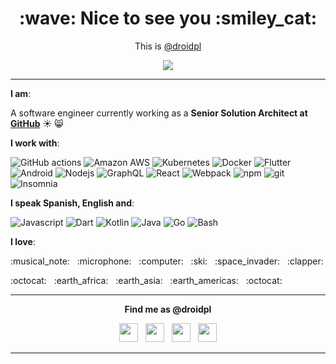 
<p align="center"> <h1 align="center">:wave: Nice to see you :smiley_cat: </h1> <p>

<p align="center">This is <a href="https://droidpl.me">@droidpl</a></p>
<p align="center"><a href="https://droidpl.me"><img src="https://github-readme-stats.vercel.app/api?username=droidpl&show_icons=true&theme=merko" /></a></p>

*******

**I am**:

A software engineer currently working as a **Senior Solution Architect at [GitHub](https://github.com/)**
:sunny: :smile_cat:

**I work with**:

<p>
  <img alt="GitHub actions" src="https://img.shields.io/badge/-Github_Actions-2088FF?style=flat-square&logo=github-actions&logoColor=white" />
  <img alt="Amazon AWS" src="https://img.shields.io/badge/-AWS-232F3E?style=flat-square&logo=amazon-aws&logoColor=white" />
  <img alt="Kubernetes" src="https://img.shields.io/badge/-Kubernetes-326CE5?style=flat-square&logo=kubernetes&logoColor=white" />
  <img alt="Docker" src="https://img.shields.io/badge/-Docker-2496ED?style=flat-square&logo=docker&logoColor=white" />
  <img alt="Flutter" src="https://img.shields.io/badge/-Flutter-02569B?style=flat-square&logo=flutter&logoColor=white" />
  <img alt="Android" src="https://img.shields.io/badge/-Android-3DDC84?style=flat-square&logo=android&logoColor=white" />
  <img alt="Nodejs" src="https://img.shields.io/badge/-Nodejs-43853d?style=flat-square&logo=Node.js&logoColor=white" />
  <img alt="GraphQL" src="https://img.shields.io/badge/-GraphQL-E10098?style=flat-square&logo=graphql&logoColor=white" />
  <img alt="React" src="https://img.shields.io/badge/-React-61DAFB?style=flat-square&logo=react&logoColor=white" />
  <img alt="Webpack" src="https://img.shields.io/badge/-Webpack-8DD6F9?style=flat-square&logo=webpack&logoColor=white" /> 
  <img alt="npm" src="https://img.shields.io/badge/-NPM-CB3837?style=flat-square&logo=npm&logoColor=white" />
  <img alt="git" src="https://img.shields.io/badge/-Git-F05032?style=flat-square&logo=git&logoColor=white" />
  <img alt="Insomnia" src="https://img.shields.io/badge/-Insomnia-5849BE?style=flat-square&logo=insomnia&logoColor=white" />
</p>

**I speak Spanish, English and**:
<p>
    <img alt="Javascript" src="https://img.shields.io/badge/-Javascript-F7DF1E?style=flat-square&logo=javascript&logoColor=white" />
    <img alt="Dart" src="https://img.shields.io/badge/-Dart-0175C2?style=flat-square&logo=dart&logoColor=white" />
    <img alt="Kotlin" src="https://img.shields.io/badge/-Kotlin-0095D5?style=flat-square&logo=kotlin&logoColor=white" />
    <img alt="Java" src="https://img.shields.io/badge/-Java-007396?style=flat-square&logo=java&logoColor=white" />
    <img alt="Go" src="https://img.shields.io/badge/-Go-00ADD8?style=flat-square&logo=go&logoColor=white" />
    <img alt="Bash" src="https://img.shields.io/badge/-Bash-000000?style=flat-square&logo=gnu-bash&logoColor=white" />
</p>


**I love**:
<p> :musical_note: &nbsp; :microphone: &nbsp; :computer: &nbsp; :ski: &nbsp; :space_invader: &nbsp; :clapper:</p>
<p>:octocat: &nbsp; :earth_africa: &nbsp; :earth_asia: &nbsp; :earth_americas: &nbsp; :octocat: </p>


*******

<p align="center">
  <b>Find me as @droidpl</b>
  <p align="center">
    <a href="https://linkedin.com/in/javierdepedrolopez"><img src="https://svgshare.com/i/SiT.svg" height=30 /></a>
    &nbsp;
    <a href="https://stackoverflow.com/droidpl"><img src="https://svgshare.com/i/ShT.svg" height=30 /></a>
    &nbsp;
    <a href="https://instagram.com/droidpl"><img src="https://svgshare.com/i/ShE.svg" height=30 /></a>
    &nbsp;
    <a href="https://twitter.com/droidpl"><img src="https://svgshare.com/i/SiG.svg" height=30 /></a>
  </p>
</p>

*******
